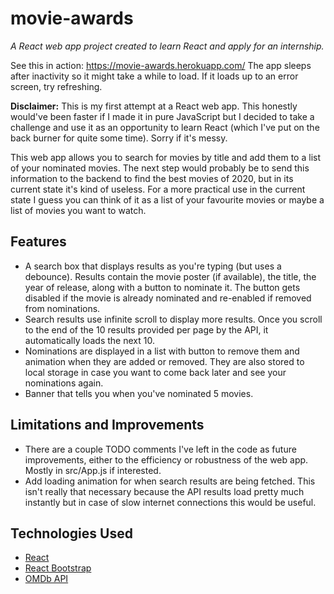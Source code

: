 # movie-awards

_A React web app project created to learn React and apply for an internship._

See this in action: https://movie-awards.herokuapp.com/
The app sleeps after inactivity so it might take a while to load. If it loads up to an error screen, try refreshing.

**Disclaimer:** This is my first attempt at a React web app. This honestly would've been faster if I made it in pure JavaScript but I decided to take a challenge and use it as an opportunity to learn React (which I've put on the back burner for quite some time). Sorry if it's messy.

This web app allows you to search for movies by title and add them to a list of your nominated movies. The next step would probably be to send this information to the backend to find the best movies of 2020, but in its current state it's kind of useless. For a more practical use in the current state I guess you can think of it as a list of your favourite movies or maybe a list of movies you want to watch.

## Features
* A search box that displays results as you're typing (but uses a debounce). Results contain the movie poster (if available), the title, the year of release, along with a button to nominate it. The button gets disabled if the movie is already nominated and re-enabled if removed from nominations.
* Search results use infinite scroll to display more results. Once you scroll to the end of the 10 results provided per page by the API, it automatically loads the next 10.
* Nominations are displayed in a list with button to remove them and animation when they are added or removed. They are also stored to local storage in case you want to come back later and see your nominations again.
* Banner that tells you when you've nominated 5 movies.

## Limitations and Improvements
* There are a couple TODO comments I've left in the code as future improvements, either to the efficiency or robustness of the web app. Mostly in src/App.js if interested.
* Add loading animation for when search results are being fetched. This isn't really that necessary because the API results load pretty much instantly but in case of slow internet connections this would be useful.

## Technologies Used
* [React](https://reactjs.org/)
* [React Bootstrap](https://react-bootstrap.github.io/)
* [OMDb API](http://www.omdbapi.com/)
